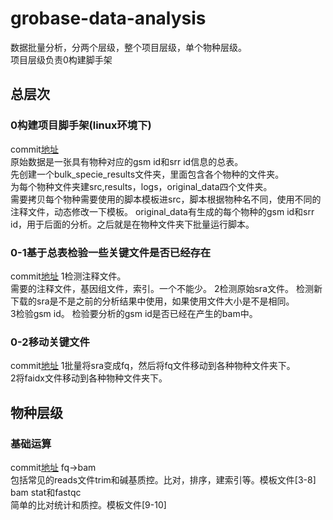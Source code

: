 # grobase-data-analysis
数据批量分析，分两个层级，整个项目层级，单个物种层级。  
项目层级负责0构建脚手架

## 总层次
### 0构建项目脚手架(linux环境下)  
commit[地址](https://github.com/biodancerwangzhi/grobase-data-analysis/commit/a249c547fed542064f19c47e6e66fd28d41a844f/src/0project-cli.py)  
原始数据是一张具有物种对应的gsm id和srr id信息的总表。  
先创建一个bulk_specie_results文件夹，里面包含各个物种的文件夹。  
为每个物种文件夹建src,results，logs，original_data四个文件夹。  
需要拷贝每个物种需要使用的脚本模板进src，脚本根据物种名不同，使用不同的注释文件，动态修改一下模板。 
original_data有生成的每个物种的gsm id和srr id，用于后面的分析。之后就是在物种文件夹下批量运行脚本。  

### 0-1基于总表检验一些关键文件是否已经存在
commit[地址](https://github.com/biodancerwangzhi/grobase-data-analysis/commit/b77bea5b4b86b04621d5f4df929e41426808013d/src/0-1test_preprocess.py)
1检测注释文件。  
需要的注释文件，基因组文件，索引。一个不能少。
2检测原始sra文件。
检测新下载的sra是不是之前的分析结果中使用，如果使用文件大小是不是相同。  
3检验gsm id。
检验要分析的gsm id是否已经在产生的bam中。  

### 0-2移动关键文件  
commit[地址](https://github.com/biodancerwangzhi/grobase-data-analysis/commit/a49511e5cabab023547b88be301f98d0e41a6717/src/0-2mv_files.py)
1批量将sra变成fq，然后将fq文件移动到各种物种文件夹下。  
2将faidx文件移动到各种物种文件夹下。  

## 物种层级  
### 基础运算
commit[地址](https://github.com/biodancerwangzhi/grobase-data-analysis/commit/a249c547fed542064f19c47e6e66fd28d41a844f#diff-b6930e80c1c53fc9eb467f7a76d4132c/original_data/src_template/3trim_polya.py)
fq->bam  
包括常见的reads文件trim和碱基质控。比对，排序，建索引等。模板文件[3-8]  
bam stat和fastqc  
简单的比对统计和质控。模板文件[9-10]  
